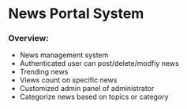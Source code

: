 # News Portal System
### Overview:
- News management system
- Authenticated user can post/delete/modfiy news
- Trending news
- Views count on specific news
- Customized admin panel of administrator
- Categorize news based on topics or category
